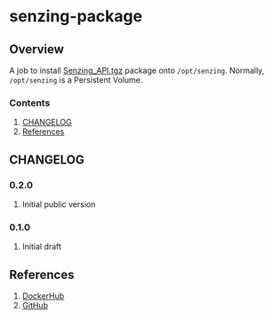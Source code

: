 # senzing-package

## Overview

A job to install
[Senzing_API.tgz](https://github.com/Senzing/knowledge-base/blob/master/WHATIS/senzing-api-tgz.md)
package onto `/opt/senzing`.
Normally, `/opt/senzing` is a Persistent Volume.

### Contents

1. [CHANGELOG](#changelog)
1. [References](#references)

## CHANGELOG

### 0.2.0

1. Initial public version

### 0.1.0

1. Initial draft

## References

1. [DockerHub](https://hub.docker.com/_/senzing-package)
1. [GitHub](https://github.com/Senzing/senzing-package)
